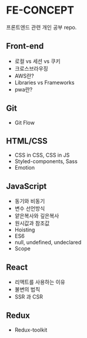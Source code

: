 # FE-CONCEPT

프론트엔드 관련 개인 공부 repo.

## Front-end

- 로컬 vs 세션 vs 쿠키
- 크로스브라우징
- AWS란?
- Libraries vs Frameworks
- pwa란?

## Git

- Git Flow

## HTML/CSS

- CSS in CSS, CSS in JS
- Styled-components, Sass
- Emotion

## JavaScript

- 동기와 비동기
- 변수 선언방식
- 얕은복사와 깊은복사
- 원시값과 참조값
- Hoisting
- ES6
- null, undefined, undeclared
- Scope

## React

- 리액트를 사용하는 이유
- 불변의 법칙
- SSR 과 CSR

## Redux

- Redux-toolkit
